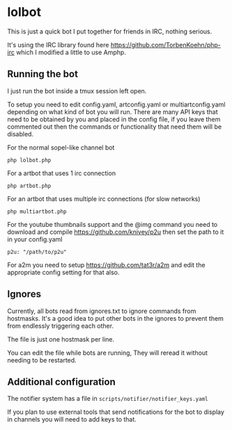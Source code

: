 # lolbot
This is just a quick bot I put together for friends in IRC, nothing serious.

It's using the IRC library found here https://github.com/TorbenKoehn/php-irc
which I modified a little to use Amphp.

## Running the bot
I just run the bot inside a tmux session left open.

To setup you need to edit config.yaml, artconfig.yaml or multiartconfig.yaml depending on what kind of bot you will run.
There are many API keys that need to be obtained by you and placed in the config file, if you leave them commented out then the commands or functionality that need them will be disabled.

For the normal sopel-like channel bot
```
php lolbot.php
```

For a artbot that uses 1 irc connection
```
php artbot.php
```

For an artbot that uses multiple irc connections (for slow networks)
```
php multiartbot.php
```


For the youtube thumbnails support and the @img command you need to download and compile https://github.com/knivey/p2u then set the path to it in your config.yaml
```
p2u: "/path/to/p2u"
```

For a2m you need to setup https://github.com/tat3r/a2m and edit the appropriate config setting for that also.


## Ignores

Currently, all bots read from ignores.txt to ignore commands from hostmasks. It's a good idea to put other bots in the ignores to prevent them from endlessly triggering each other.

The file is just one hostmask per line.

You can edit the file while bots are running, They will reread it without needing to be restarted.

## Additional configuration
The notifier system has a file in ```scripts/notifier/notifier_keys.yaml```

If you plan to use external tools that send notifications for the bot to display in channels you will need to add keys to that.